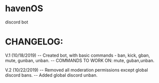 # havenOS
discord bot


# CHANGELOG:
V.1 (10/18/2019) 
-- Created bot, with basic commands - ban, kick, gban, mute, gunban, unban.
-- COMMANDS TO WORK ON: mute, guban,unban.

V.2 (10/22/2019)
-- Removed all moderation permissions except global discord bans.
-- Added global discord unban.
